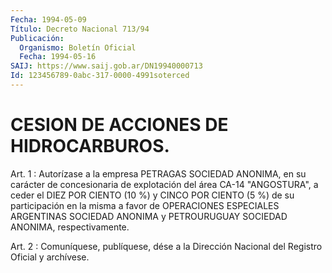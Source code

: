 ```yaml
---
Fecha: 1994-05-09
Título: Decreto Nacional 713/94
Publicación:
  Organismo: Boletín Oficial
  Fecha: 1994-05-16
SAIJ: https://www.saij.gob.ar/DN19940000713
Id: 123456789-0abc-317-0000-4991soterced
---
```

# CESION DE ACCIONES DE HIDROCARBUROS.

<a id="1"></a>
Art. 1 : Autorízase a la empresa PETRAGAS SOCIEDAD ANONIMA, en su  carácter   de  concesionaria  de  explotación  del  área  CA-14 "ANGOSTURA", a  ceder el DIEZ POR CIENTO (10 %) y CINCO POR CIENTO (5 %) de su participación  en  la  misma  a  favor  de  OPERACIONES ESPECIALES  ARGENTINAS  SOCIEDAD  ANONIMA  y  PETROURUGUAY SOCIEDAD ANONIMA, respectivamente.

<a id="2"></a>
Art. 2 : Comuníquese, publíquese, dése a la Dirección Nacional del Registro Oficial y archívese.